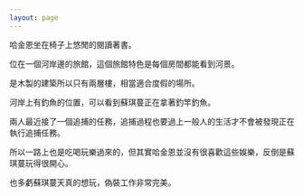 ```yaml
---
layout: page
---
```


哈金恩坐在椅子上悠閒的閱讀著書。  

位在一個河岸邊的旅館，這個旅館特色是每個房間都能看到河景。  

是木製的建築所以只有兩層樓，相當適合度假的場所。  

河岸上有釣魚的位置，可以看到蘇琪蔓正在拿著釣竿釣魚。  

兩人最近接了一個追捕的任務，追捕過程也要過上一般人的生活才不會被發現正在執行追捕任務。  

所以一路上也是吃喝玩樂過來的，但其實哈金恩並沒有很喜歡這些娛樂，反倒是蘇琪蔓玩得很開心。  

也多虧蘇琪蔓天真的想玩，偽裝工作非常完美。
